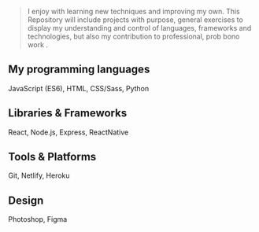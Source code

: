

> I enjoy with learning new techniques and improving my own.
This Repository will include projects with purpose, general exercises to display my understanding and control of languages, frameworks and technologies, but also my contribution to professional, prob bono work .


## My programming languages
JavaScript (ES6), HTML,
CSS/Sass, Python

## Libraries & Frameworks
React, Node.js, Express, ReactNative

## Tools & Platforms
Git, Netlify, Heroku

## Design
Photoshop, Figma

